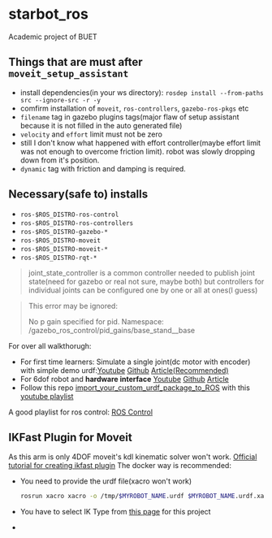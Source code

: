 # starbot_ros

 Academic project of BUET

## Things that are must after `moveit_setup_assistant`

- install dependencies(in your ws directory): `rosdep install --from-paths src --ignore-src -r -y`
- comfirm installation of `moveit`, `ros-controllers`, `gazebo-ros-pkgs` etc
- `filename` tag in gazebo plugins tags(major flaw of setup assistant because it is not filled in the auto generated file)
- `velocity` and `effort` limit must not be zero
- still I don't know what happened with effort controller(maybe effort limit was not enough to overcome friction limit). robot was slowly dropping down from it's position.
- `dynamic` tag with friction and damping is required.

## Necessary(safe to) installs

- `ros-$ROS_DISTRO-ros-control`
- `ros-$ROS_DISTRO-ros-controllers`
- `ros-$ROS_DISTRO-gazebo-*`
- `ros-$ROS_DISTRO-moveit`
- `ros-$ROS_DISTRO-moveit-*`
- `ros-$ROS_DISTRO-rqt-*`
  
> joint_state_controller is a common controller needed to publish joint state(need for gazebo or real not sure, maybe both)
> but controllers for individual joints can be configured one by one or all at ones(I guess)

> This error may be ignored:
>
> No p gain specified for pid.  Namespace: /gazebo_ros_control/pid_gains/base_stand__base

For over all walkthorugh:

- For first time learners: Simulate a single joint(dc motor with encoder) with simple demo urdf:[Youtube](https://youtu.be/88VbbSiAZCk?si=IvtenBTyQzSg1JL4) [Github](https://github.com/bandasaikrishna/ros_control_example.git) [Article(Recommended)](https://www.rosroboticslearning.com/ros-control)
- For 6dof robot and **hardware interface** [Youtube](https://youtu.be/G_EvFqO7VHM?si=I-jOijv5H4FKw3em) [Github](https://github.com/bandasaikrishna/6-DOF_Manipulator.git) [Article](https://www.rosroboticslearning.com/)
- Follow this repo [import_your_custom_urdf_package_to_ROS](https://github.com/ageofrobotics/import_your_custom_urdf_package_to_ROS-main.git) with this [youtube playlist](https://youtube.com/playlist?list=PLeEzO_sX5H6TBD6EMGgV-qdhzxPY19m12&si=NdK21Pe5GSLZaA60)

A good playlist for ros control: [ROS Control](https://youtube.com/playlist?list=PL0LxxVxIWiJJOgmy3xeIUUMxGZBvcpmaT&si=EyB8C3QI9dOkcytn)

## IKFast Plugin for Moveit

As this arm is only 4DOF moveit's kdl kinematic solver won't work.
[Official tutorial for creating ikfast plugin](https://ros-planning.github.io/moveit_tutorials/doc/ikfast/ikfast_tutorial.html)
The docker way is recommended:

- You need to provide the urdf file(xacro won't work)

    ```bash
  rosrun xacro xacro -o /tmp/$MYROBOT_NAME.urdf $MYROBOT_NAME.urdf.xacro
    ```

- You have to select IK Type from [this page](http://openrave.org/docs/latest_stable/openravepy/ikfast/#ik-types) for this project
-

